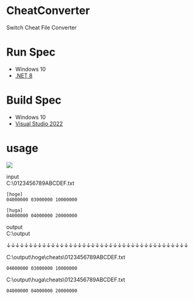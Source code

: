 # CheatConverter
Switch Cheat File Converter

# Run Spec
* Windows 10
* [.NET 8](https://dotnet.microsoft.com/en-us/download/dotnet/8.0)

# Build Spec
* Windows 10
* [Visual Studio 2022](https://visualstudio.microsoft.com/ja/vs/)

# usage
<p>
  <a>
    <img src="https://github.com/turtle-insect/CheatConverter/assets/30800900/393f6b44-722c-497c-8d4a-33ef648ac50c"/>
  </a>
</p>

input   
C:\0123456789ABCDEF.txt
```
[hoge]
04000000 03000000 10000000

[huga]
04000000 04000000 20000000
```

output   
C:\output

↓↓↓↓↓↓↓↓↓↓↓↓↓↓↓↓↓↓↓↓↓↓↓↓↓↓↓↓↓↓↓↓↓↓↓↓↓↓↓↓↓

C:\output\hoge\cheats\0123456789ABCDEF.txt
```
04000000 03000000 10000000
```

C:\output\huga\cheats\0123456789ABCDEF.txt
```
04000000 04000000 20000000
```
